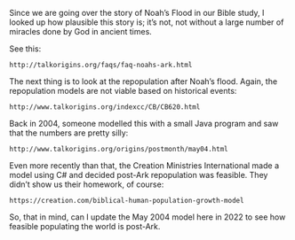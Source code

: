 Since we are going over the story of Noah’s Flood in our Bible study,
I looked up how plausible this story is; it’s not, not without a large
number of miracles done by God in ancient times.

See this:

	http://talkorigins.org/faqs/faq-noahs-ark.html

The next thing is to look at the repopulation after Noah’s flood.
Again, the repopulation models are not viable based on historical
events:

	http://www.talkorigins.org/indexcc/CB/CB620.html

Back in 2004, someone modelled this with a small Java program and
saw that the numbers are pretty silly:

	http://www.talkorigins.org/origins/postmonth/may04.html

Even more recently than that, the Creation Ministries International
made a model using C# and decided post-Ark repopulation was feasible.
They didn’t show us their homework, of course:

	https://creation.com/biblical-human-population-growth-model	

So, that in mind, can I update the May 2004 model here in 2022 to
see how feasible populating the world is post-Ark.

